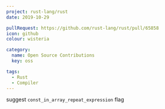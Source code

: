 ```yaml
---
project: rust-lang/rust
date: 2019-10-29

pullRequest: https://github.com/rust-lang/rust/pull/65858
icon: github
colour: wisteria

category:
  name: Open Source Contributions
  key: oss

tags:
  - Rust
  - Compiler
---
```

suggest `const_in_array_repeat_expression` flag
